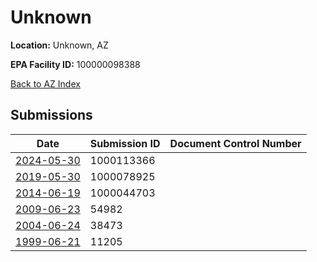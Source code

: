 # Unknown

**Location:** Unknown, AZ

**EPA Facility ID:** 100000098388

[Back to AZ Index](../../index.md)

## Submissions

| Date | Submission ID | Document Control Number |
|------|--------------|-------------------------|
| [2024-05-30](submissions/1000113366.md) | 1000113366 |  |
| [2019-05-30](submissions/1000078925.md) | 1000078925 |  |
| [2014-06-19](submissions/1000044703.md) | 1000044703 |  |
| [2009-06-23](submissions/54982.md) | 54982 |  |
| [2004-06-24](submissions/38473.md) | 38473 |  |
| [1999-06-21](submissions/11205.md) | 11205 |  |
